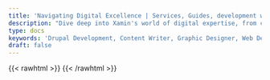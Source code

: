 ```yaml
---
title: 'Navigating Digital Excellence | Services, Guides, development website and Trends'
description: "Dive deep into Xamin's world of digital expertise, from comprehensive career guides and innovative services to the latest trends. Unlock success in the digital landscape with us, digitalize trends, digital marketing services, seo & digital marketing"
type: docs
keywords: 'Drupal Development, Content Writer, Graphic Designer, Web Developer, Software Engineer, Frontend Developer graphic designer, UI designer, digital marketing'
draft: false
---
```


{{< rawhtml >}}
{{< /rawhtml >}}
